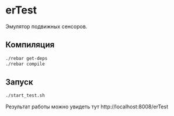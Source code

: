 erTest
======
Эмулятор подвижных сенсоров.

Компиляция
-----------
```sh
./rebar get-deps
./rebar compile
```

Запуск
-----------
```sh
./start_test.sh
```

Результат работы можно увидеть тут http://localhost:8008/erTest
